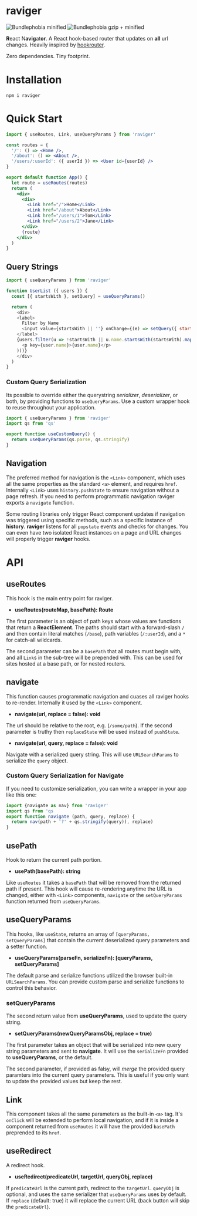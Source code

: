 # raviger

![Bundlephobia  minified](https://badgen.net/bundlephobia/min/raviger)
![Bundlephobia gzip + minified](https://badgen.net/bundlephobia/minzip/raviger)

**R**eact N**avig**at**or**. A React hook-based router that updates on **all** url changes. Heavily inspired by [hookrouter](https://github.com/Paratron/hookrouter).

Zero dependencies. Tiny footprint.


# Installation

```
npm i raviger
```

# Quick Start

```jsx
import { useRoutes, Link, useQueryParams } from 'raviger'

const routes = {
  '/': () => <Home />,
  '/about': () => <About />,
  '/users/:userId': ({ userId }) => <User id={userId} />
}

export default function App() {
  let route = useRoutes(routes)
  return (
    <div>
      <div>
        <Link href="/">Home</Link>
        <Link href="/about">About</Link>
        <Link href="/users/1">Tom</Link>
        <Link href="/users/2">Jane</Link>
      </div>
      {route}
    </div>
  )
}
```

## Query Strings

```javascript
import { useQueryParams } from 'raviger'

function UserList ({ users }) {
  const [{ startsWith }, setQuery] = useQueryParams()

  return (
    <div>
    <label>
      Filter by Name
      <input value={startsWith || ''} onChange={(e) => setQuery({ startsWith: e.target.value})} />
    </label>
    {users.filter(u => !startsWith || u.name.startsWith(startsWith).map(user => (
      <p key={user.name}>{user.name}</p>
    )))}
    </div>
  )
}
```

### Custom Query Serialization

Its possible to override either the querystring *serializer*, *deserializer*, or both, by providing functions to `useQueryParams`. Use a custom wrapper hook to reuse throughout your application.

```javascript
import { useQueryParams } from 'raviger'
import qs from 'qs'

export function useCustomQuery() {
  return useQueryParams(qs.parse, qs.stringify)
}
```

## Navigation

The preferred method for navigation is the `<Link>` component, which uses all the same properties as the standard `<a>` element, and requires `href`. Internally `<Link>` uses `history.pushState` to ensure navigation without a page refresh. If you need to perform programmatic navigation raviger exports a `navigate` function.

Some routing libraries only trigger React component updates if navigation was triggered using specific methods, such as a specific instance of **history**. **raviger** listens for all `popstate` events and checks for changes. You can even have two isolated React instances on a page and URL changes will properly trigger **raviger** hooks.

# API

## **useRoutes**

This hook is the main entry point for raviger.

* **useRoutes(routeMap, basePath): Route**

The first parameter is an object of path keys whose values are functions that return a **ReactElement**. The paths should start with a forward-slash `/` and then contain literal matches (`/base`), path variables (`/:userId`), and a `*` for catch-all wildcards. 

The second parameter can be a `basePath` that all routes must begin with, and all `Link`s in the sub-tree will be prepended with. This can be used for sites hosted at a base path, or for nested routers.

## **navigate**

This function causes programmatic navigation and cuases all raviger hooks to re-render. Internally it used by the `<Link>` component.

* **navigate(url, replace = false): void**

The url should be relative to the root, e.g. (`/some/path`). If the second parameter is truthy then `replaceState` will be used instead of `pushState`.

* **navigate(url, query, replace = false): void**

Navigate with a serialized query string. This will use `URLSearchParams` to serialize the `query` object. 

### Custom Query Serialization for Navigate

If you need to customize serialization, you can write a wrapper in your app like this one:

```javascript
import {navigate as nav} from 'raviger'
import qs from 'qs
export function navigate (path, query, replace) {
  return nav(path + '?' + qs.stringify(query)), replace)
}
```

## **usePath**

Hook to return the current path portion.

* **usePath(basePath): string**

Like `useRoutes` it takes a `basePath` that will be removed from the returned path if present. This hook will cause re-rendering anytime the URL is changed, either with `<Link>` components, `navigate` or the `setQueryParams` function returned from `useQueryParams`.

## **useQueryParams**

This hooks, like `useState`, returns an array of `[queryParams, setQueryParams]` that contain the current deserialized query parameters and a setter function.

* **useQueryParams(parseFn, serializeFn): [queryParams, setQueryParams]**

The default parse and serialize functions utilized the browser built-in `URLSearchParams`. You can provide custom parse and serialize functions to control this behavior.

### **setQueryParams**

The second return value from **useQueryParams**, used to update the query string.

* **setQueryParams(newQueryParamsObj, replace = true)**

The first parameter takes an object that will be serialized into new query string parameters and sent to **navigate**. It will use the `serializeFn` provided to **useQueryParams**, or the default.

The second parameter, if provided as falsy, will *merge* the provided query paramters into the current query parameters. This is useful if you only want to update the provided values but keep the rest.

## **Link**

This component takes all the same parameters as the built-in `<a>` tag. It's `onClick` will be extended to perform local navigation, and if it is inside a component returned from `useRoutes` it will have the provided `basePath` preprended to its `href`.

## **useRedirect**

A redirect hook. 

* **useRedirect(predicateUrl, targetUrl, queryObj, replace)**

If `predicateUrl` is the current path, redirect to the `targetUrl`. `queryObj` is optional, and uses the same serializer that `useQueryParams` uses by default. If `replace` (default: true) it will replace the current URL (back button will skip the `predicateUrl`).